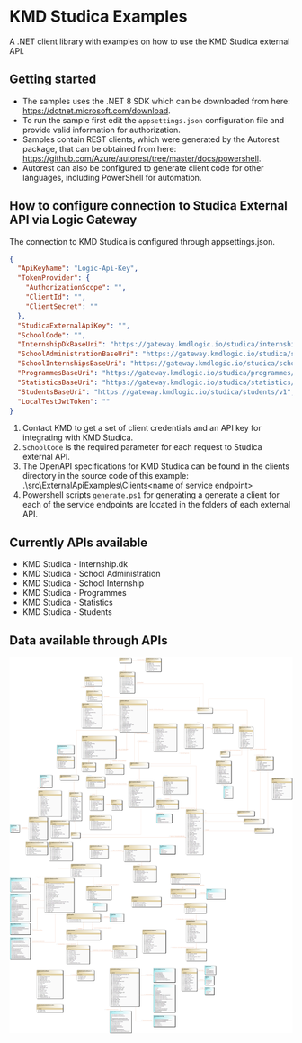 # KMD Studica Examples

A .NET client library with examples on how to use the KMD Studica external API.

## Getting started 

* The samples uses the .NET 8 SDK which can be downloaded from here: https://dotnet.microsoft.com/download.
* To run the sample first edit the `appsettings.json` configuration file and provide valid information for authorization.
* Samples contain REST clients, which were generated by the Autorest package, that can be obtained from here: https://github.com/Azure/autorest/tree/master/docs/powershell.
* Autorest can also be configured to generate client code for other languages, including PowerShell for automation.

## How to configure connection to Studica External API via Logic Gateway

The connection to KMD Studica is configured through appsettings.json.

```json
{
  "ApiKeyName": "Logic-Api-Key",
  "TokenProvider": {
    "AuthorizationScope": "",
    "ClientId": "",
    "ClientSecret": ""
  },
  "StudicaExternalApiKey": "",
  "SchoolCode": "",
  "InternshipDkBaseUri": "https://gateway.kmdlogic.io/studica/internship-dk/v1",
  "SchoolAdministrationBaseUri": "https://gateway.kmdlogic.io/studica/school-administration/v1",
  "SchoolInternshipsBaseUri": "https://gateway.kmdlogic.io/studica/school-internships/v1",
  "ProgrammesBaseUri": "https://gateway.kmdlogic.io/studica/programmes/v1",
  "StatisticsBaseUri": "https://gateway.kmdlogic.io/studica/statistics/v1",
  "StudentsBaseUri": "https://gateway.kmdlogic.io/studica/students/v1",
  "LocalTestJwtToken": ""
}
```

1. Contact KMD to get a set of client credentials and an API key for integrating with KMD Studica. 
2. `SchoolCode` is the required parameter for each request to Studica external API.
3. The OpenAPI specifications for KMD Studica can be found in the clients directory in the source code of this example: .\src\ExternalApiExamples\Clients\<name of service endpoint>
4. Powershell scripts `generate.ps1` for generating a generate a client for each of the service endpoints are located in the folders of each external API.

## Currently APIs available

* KMD Studica - Internship.dk
* KMD Studica - School Administration
* KMD Studica - School Internship
* KMD Studica - Programmes
* KMD Studica - Statistics
* KMD Studica - Students

## Data available through APIs

![alt text][api_diagram]

[api_diagram]: https://github.com/kmdstudica/external-api-examples/blob/master/docs/external-api-diagram.png?raw=true "API Diagram"
